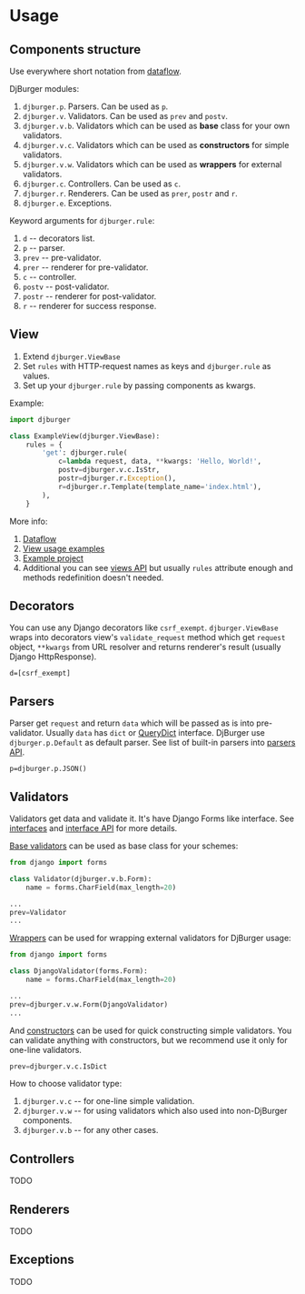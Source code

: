 # Usage

## Components structure

Use everywhere short notation from [dataflow](philosophy.html#dataflow).

DjBurger modules:

1. `djburger.p`. Parsers. Can be used as `p`.
1. `djburger.v`. Validators. Can be used as `prev` and `postv`.
  1. `djburger.v.b`. Validators which can be used as **base** class for your own validators.
  1. `djburger.v.c`. Validators which can be used as **constructors** for simple validators.
  1. `djburger.v.w`. Validators which can be used as **wrappers** for external validators.
1. `djburger.c`. Controllers. Can be used as `c`.
1. `djburger.r`. Renderers. Can be used as `prer`, `postr` and `r`.
1. `djburger.e`. Exceptions.

Keyword arguments for `djburger.rule`:

1. `d` -- decorators list.
1. `p` -- parser.
1. `prev` -- pre-validator.
1. `prer` -- renderer for pre-validator.
1. `c` -- controller.
1. `postv` -- post-validator.
1. `postr` -- renderer for post-validator.
1. `r` -- renderer for success response.


## View

1. Extend `djburger.ViewBase`
1. Set `rules` with HTTP-request names as keys and `djburger.rule` as values.
1. Set up your `djburger.rule` by passing components as kwargs.

Example:

```python
import djburger

class ExampleView(djburger.ViewBase):
    rules = {
        'get': djburger.rule(
            c=lambda request, data, **kwargs: 'Hello, World!',
            postv=djburger.v.c.IsStr,
            postr=djburger.r.Exception(),
            r=djburger.r.Template(template_name='index.html'),
        ),
    }
```

More info:

1. [Dataflow](philosophy.html#dataflow)
1. [View usage examples](examples.html#view)
1. [Example project](https://github.com/orsinium/djburger/tree/master/example)
1. Additional you can see [views API](views.html) but usually `rules` attribute enough and methods redefinition doesn't needed.


## Decorators

You can use any Django decorators like `csrf_exempt`. `djburger.ViewBase` wraps into decorators view's `validate_request` method which get `request` object, `**kwargs` from URL resolver and returns renderer's result (usually Django HttpResponse).

```python3
d=[csrf_exempt]
```


## Parsers

Parser get `request` and return `data` which will be passed as is into pre-validator. Usually `data` has `dict` or [QueryDict](https://docs.djangoproject.com/en/2.0/ref/request-response/#django.http.QueryDict) interface. DjBurger use `djburger.p.Default` as default parser. See list of built-in parsers into [parsers API](parsers.html).

```python3
p=djburger.p.JSON()
```


## Validators

Validators get data and validate it. It's have Django Forms like interface. See [interfaces](interfaces.html) and [interface API](validators.html#djburger.validators.bases.IValidator) for more details.

[Base validators](validators.html#module-djburger.validators.bases) can be used as base class for your schemes:

```python
from django import forms

class Validator(djburger.v.b.Form):
    name = forms.CharField(max_length=20)

...
prev=Validator
...
```

[Wrappers](validators.html#module-djburger.validators.wrappers) can be used for wrapping external validators for DjBurger usage:

```python
from django import forms

class DjangoValidator(forms.Form):
    name = forms.CharField(max_length=20)

...
prev=djburger.v.w.Form(DjangoValidator)
...
```

And [constructors](validators.html#module-djburger.validators.constructors) can be used for quick constructing simple validators. You can validate anything with constructors, but we recommend use it only for one-line validators.


```python
prev=djburger.v.c.IsDict
```


How to choose validator type:

1. `djburger.v.c` -- for one-line simple validation.
1. `djburger.v.w` -- for using validators which also used into non-DjBurger components.
1. `djburger.v.b` -- for any other cases.


## Controllers

TODO

## Renderers

TODO

## Exceptions

TODO
